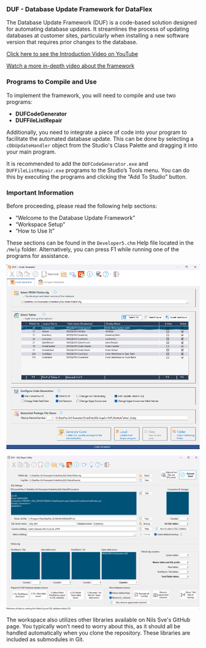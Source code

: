 ### DUF - Database Update Framework for DataFlex

The Database Update Framework (DUF) is a code-based solution designed for automating database updates. It streamlines the process of updating databases at customer sites, particularly when installing a new software version that requires prior changes to the database.

[Click here to see the Introduction Video on YouTube](https://www.youtube.com/watch?v=D2o0zjPEr_I)

[Watch a more in-depth video about the framework](https://www.youtube.com/watch?v=VD4eN9oP0_U)

### Programs to Compile and Use

To implement the framework, you will need to compile and use two programs:
- **DUFCodeGenerator**
- **DUFFileListRepair**

Additionally, you need to integrate a piece of code into your program to facilitate the automated database update. This can be done by selecting a `cDbUpdateHandler` object from the Studio's Class Palette and dragging it into your main program.

It is recommended to add the `DUFCodeGenerator.exe` and `DUFFileListRepair.exe` programs to the Studio’s Tools menu. You can do this by executing the programs and clicking the “Add To Studio” button.

### Important Information

Before proceeding, please read the following help sections:
- “Welcome to the Database Update Framework”
- “Workspace Setup”
- “How to Use It”

These sections can be found in the `Developer5.chm` Help file located in the `/Help` folder. Alternatively, you can press F1 while running one of the programs for assistance.

![This is how the DUFCodeGenerator.src program looks:](Bitmaps/DUFCodeGenerator.png)

![This is what the DUFFileListRepair.src program looks like:](Bitmaps/DUFFilelistRepairer.png)

The workspace also utilizes other libraries available on Nils Sve's GitHub page. You typically won’t need to worry about this, as it should all be handled automatically when you clone the repository. These libraries are included as submodules in Git.
